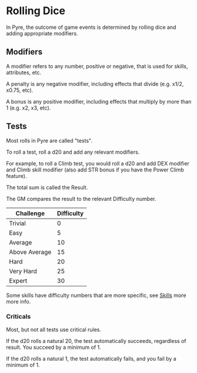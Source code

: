 # Rolling Dice

In Pyre, the outcome of game events is determined by rolling dice and adding appropriate modifiers.

## Modifiers

A modifier refers to any number, positive or negative, that is used for skills, attributes, etc.

A penalty is any negative modifier, including effects that divide (e.g. x1/2, x0.75, etc).

A bonus is any positive modifier, including effects that multiply by more than 1 (e.g. x2, x3, etc).

## Tests

Most rolls in Pyre are called "tests".

To roll a test, roll a d20 and add any relevant modifiers.

For example, to roll a Climb test, you would roll a d20 and add DEX modifier and Climb skill modifier (also add STR bonus if you have the Power Climb feature).

The total sum is called the Result.

The GM compares the result to the relevant Difficulty number.

| Challenge | Difficulty |
|-|-|
| Trivial | 0 |
| Easy | 5 |
| Average | 10 |
| Above Average | 15 |
| Hard | 20 |
| Very Hard | 25 |
| Expert | 30 |

Some skills have difficulty numbers that are more specific, see [Skills](/Skills.md) more more info.

### Criticals

Most, but not all tests use critical rules.

If the d20 rolls a natural 20, the test automatically succeeds, regardless of result. You succeed by a minimum of 1.

If the d20 rolls a natural 1, the test automatically fails, and you fail by a minimum of 1.
